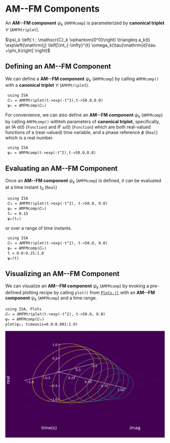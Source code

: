 # AM--FM Components

An **AM--FM component** $\psi_k$ (`AMFMcomp`) is parameterized by **canonical triplet** $\mathscr{C}$ (`AMFMtriplet`).

$\psi_k \left( t ; \mathscr{C}_k \vphantom{0^0}\right) \triangleq a_k(t) \exp\left(\mathrm{j} \left[\int_{-\infty}^{t} \omega_k(\tau)\mathrm{d}\tau +\phi_k\right] \right)$

## Defining an AM--FM Component
We can define a  **AM--FM component** $\psi_k$ (`AMFMcomp`) by calling `AMFMcomp()` with a **canonical triplet** $\mathscr{C}$ (`AMFMtriplet`).
```@example
 using ISA
 𝐶₀ = AMFMtriplet(t->exp(-t^2),t->50.0,0.0)
 ψ₀ = AMFMcomp(𝐶₀)
```

For convenience, we can also define an  **AM--FM component** $\psi_k$ (`AMFMcomp`) by calling `AMFMcomp()` withteh parameters of **canonical triplet**, specifically, an IA $a(t)$ (`Function`)  and IF $\omega(t)$ (`Function`) which are both real-valued functions of a (real-valued) time variable, and a phase reference $\phi$ (`Real`) which is a real number.
```@example
 using ISA
 ψ₀ = AMFMcomp(t->exp(-t^2),t->50.0,0.0)
```

## Evaluating an AM--FM Component
Once an  **AM--FM component** $\psi_k$ (`AMFMcomp`) is defined, it can be evaluated at
a time instant $t_0$ (`Real`)
```@example
 using ISA
 𝐶₀ = AMFMtriplet(t->exp(-t^2), t->50.0, 0.0)
 ψ₀ = AMFMcomp(𝐶₀)
 t₀ = 0.15
 ψ₀(t₀)
```
or over a range of time instants.
```@example
 using ISA
 𝐶₀ = AMFMtriplet(t->exp(-t^2), t->50.0, 0.0)
 ψ₀ = AMFMcomp(𝐶₀)
 t = 0.0:0.25:1.0
 ψ₀(t)
```


## Visualizing an AM--FM Component
We can visualize an  **AM--FM component** $\psi_k$ (`AMFMcomp`) by evoking a pre-defined plotting recipe by calling `plot()` from [`Plots.jl`](http://docs.juliaplots.org/latest/) with an  **AM--FM component** $\psi_k$ (`AMFMcomp`) and a time range.
```@example
using ISA, Plots
𝐶₀ = AMFMtriplet(t->exp(-t^2), t->50.0, 0.0)
ψ₀ = AMFMcomp(𝐶₀)
plot(ψ₀; timeaxis=0.0:0.001:1.0)
```
![](https://raw.githubusercontent.com/NMSU-ISA/ISA/master/docs/src/assets/IS_component.png)
